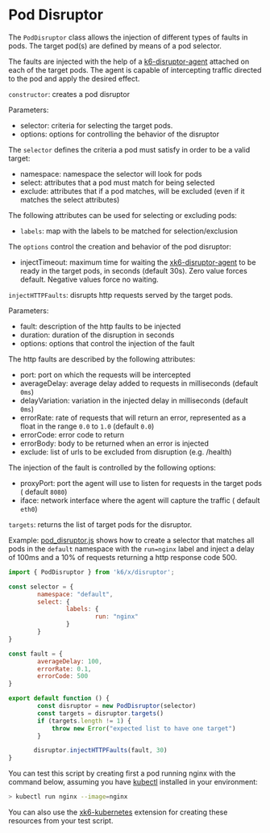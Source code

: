 # Pod Disruptor

The `PodDisruptor` class allows the injection of different types of faults in pods. The target pod(s) are defined by means of a pod selector.

The faults are injected with the help of a [k6-disruptor-agent](../development/architecture.md#xk6-disruptor-agent) attached on each of the target pods. The agent is capable of intercepting traffic directed to the pod and apply the desired effect.
 
`constructor`: creates a pod disruptor

Parameters:
- selector: criteria for selecting the target pods.
- options: options for controlling the behavior of the disruptor

The `selector` defines the criteria a pod must satisfy in order to be a valid target:
- namespace: namespace the selector will look for pods
- select: attributes that a pod must match for being selected
- exclude: attributes that if a pod matches, will be excluded (even if it matches the select attributes)

The following attributes can be used for selecting or excluding pods:
- `labels`: map with the labels to be matched for selection/exclusion

The `options` control the creation and behavior of the pod disruptor:
- injectTimeout: maximum time for waiting the [xk6-disruptor-agent](../04-development/02-architecture.md#xk6-disruptor-agent) to be ready in the target pods, in seconds (default 30s). Zero value forces default. Negative values force no waiting.


`injectHTTPFaults`: disrupts http requests served by the target pods.

Parameters:

- fault: description of the http faults to be injected
- duration: duration of the disruption in seconds
- options: options that control the injection of the fault

The http faults are described by the following attributes:
- port: port on which the requests will be intercepted
- averageDelay: average delay added to requests in milliseconds (default `0ms`)
- delayVariation: variation in the injected delay in milliseconds (default `0ms`)
- errorRate: rate of requests that will return an error, represented as a float in the range `0.0` to `1.0` (default `0.0`)
- errorCode: error code to return
- errorBody: body to be returned when an error is injected
- exclude: list of urls to be excluded from disruption (e.g. /health)

The injection of the fault is controlled by the following options:
  - proxyPort: port the agent will use to listen for requests in the target pods ( default `8080`)
  - iface: network interface where the agent will capture the traffic ( default `eth0`)

`targets`: returns the list of target pods for the disruptor.

Example: [pod_disruptor.js](/examples/pod_disruptor.js) shows how to create a selector that matches all pods in the `default` namespace with the `run=nginx` label and inject a delay of 100ms and a 10% of requests returning a http response code 500.


```js
import { PodDisruptor } from 'k6/x/disruptor';

const selector = {
        namespace: "default",
        select: {
                labels: {
                        run: "nginx"
                }
        }
}

const fault = {
        averageDelay: 100,
        errorRate: 0.1,
        errorCode: 500
}

export default function () {
        const disruptor = new PodDisruptor(selector)
        const targets = disruptor.targets()
        if (targets.length != 1) {
        	throw new Error("expected list to have one target")
        }

       disruptor.injectHTTPFaults(fault, 30)
}

```

You can test this script by creating first a pod running nginx with the command below, assuming you have [kubectl](https://kubernetes.io/docs/tasks/tools/#kubectl) installed in your environment:
```bash
> kubectl run nginx --image=nginx
```

You can also use the [xk6-kubernetes](https://github.com/grafana/xk6-kubernetes) extension for creating these resources from your test script.

